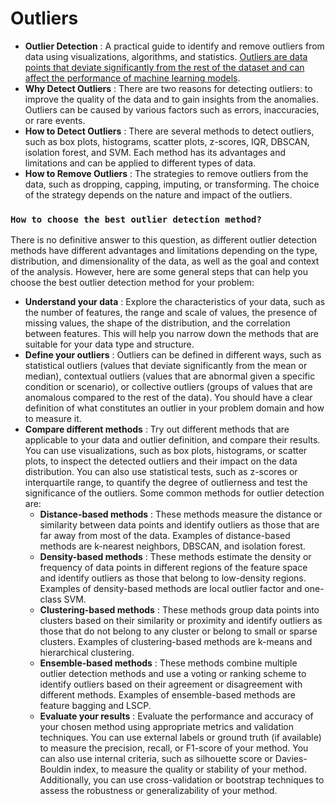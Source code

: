 # Outliers

- **Outlier Detection** : A practical guide to identify and remove outliers from data using visualizations, algorithms, and statistics. [Outliers are data points that deviate significantly from the rest of the dataset and can affect the performance of machine learning models]().
- **Why Detect Outliers** : There are two reasons for detecting outliers: to improve the quality of the data and to gain insights from the anomalies. Outliers can be caused by various factors such as errors, inaccuracies, or rare events.
- **How to Detect Outliers** : There are several methods to detect outliers, such as box plots, histograms, scatter plots, z-scores, IQR, DBSCAN, isolation forest, and SVM. Each method has its advantages and limitations and can be applied to different types of data.
- **How to Remove Outliers** : The strategies to remove outliers from the data, such as dropping, capping, imputing, or transforming. The choice of the strategy depends on the nature and impact of the outliers.

### `How to choose the best outlier detection method?`

There is no definitive answer to this question, as different outlier detection methods have different advantages and limitations depending on the type, distribution, and dimensionality of the data, as well as the goal and context of the analysis. However, here are some general steps that can help you choose the best outlier detection method for your problem:

- **Understand your data** : Explore the characteristics of your data, such as the number of features, the range and scale of values, the presence of missing values, the shape of the distribution, and the correlation between features. This will help you narrow down the methods that are suitable for your data type and structure.
- **Define your outliers** : Outliers can be defined in different ways, such as statistical outliers (values that deviate significantly from the mean or median), contextual outliers (values that are abnormal given a specific condition or scenario), or collective outliers (groups of values that are anomalous compared to the rest of the data). You should have a clear definition of what constitutes an outlier in your problem domain and how to measure it.
- **Compare different methods** : Try out different methods that are applicable to your data and outlier definition, and compare their results. You can use visualizations, such as box plots, histograms, or scatter plots, to inspect the detected outliers and their impact on the data distribution. You can also use statistical tests, such as z-scores or interquartile range, to quantify the degree of outlierness and test the significance of the outliers. Some common methods for outlier detection are:
  - **Distance-based methods** : These methods measure the distance or similarity between data points and identify outliers as those that are far away from most of the data. Examples of distance-based methods are k-nearest neighbors, DBSCAN, and isolation forest.
  - **Density-based methods** : These methods estimate the density or frequency of data points in different regions of the feature space and identify outliers as those that belong to low-density regions. Examples of density-based methods are local outlier factor and one-class SVM.
  - **Clustering-based methods** : These methods group data points into clusters based on their similarity or proximity and identify outliers as those that do not belong to any cluster or belong to small or sparse clusters. Examples of clustering-based methods are k-means and hierarchical clustering.
  - **Ensemble-based methods** : These methods combine multiple outlier detection methods and use a voting or ranking scheme to identify outliers based on their agreement or disagreement with different methods. Examples of ensemble-based methods are feature bagging and LSCP.
  - **Evaluate your results** : Evaluate the performance and accuracy of your chosen method using appropriate metrics and validation techniques. You can use external labels or ground truth (if available) to measure the precision, recall, or F1-score of your method. You can also use internal criteria, such as silhouette score or Davies-Bouldin index, to measure the quality or stability of your method. Additionally, you can use cross-validation or bootstrap techniques to assess the robustness or generalizability of your method.
